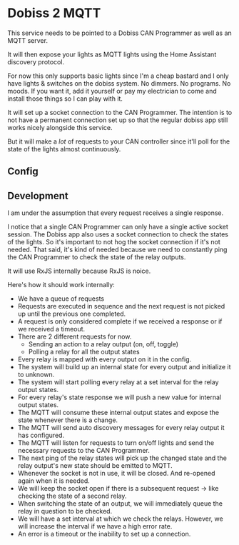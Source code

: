# Dobiss 2 MQTT

This service needs to be pointed to a Dobiss CAN Programmer as well as an MQTT
server.

It will then expose your lights as MQTT lights using the Home Assistant
discovery protocol.

For now this only supports basic lights since I'm a cheap bastard and I only have
lights & switches on the dobiss system. No dimmers. No programs. No moods. If
you want it, add it yourself or pay my electrician to come and install those
things so I can play with it.

It will set up a socket connection to the CAN Programmer. The intention is to
not have a permanent connection set up so that the regular dobiss app still
works nicely alongside this service.

But it will make a *lot* of requests to your CAN controller since it'll poll for
the state of the lights almost continuously.

## Config

## Development

I am under the assumption that every request receives a single response.

I notice that a single CAN Programmer can only have a single
active socket session. The Dobiss app also uses a socket connection to check the
states of the lights. So it's important to not hog the socket connection if it's
not needed. That said, it's kind of needed because we need to constantly ping
the CAN Programmer to check the state of the relay outputs.

It will use RxJS internally because RxJS is noice.

Here's how it should work internally:

- We have a queue of requests
- Requests are executed in sequence and the next request is not picked up until
  the previous one completed.
- A request is only considered complete if we received a response or if we
  received a timeout.
- There are 2 different requests for now.
  - Sending an action to a relay output (on, off, toggle)
  - Polling a relay for all the output states
- Every relay is mapped with every output on it in the config.
- The system will build up an internal state for every output and initialize it
  to unknown.
- The system will start polling every relay at a set interval for the relay
  output states.
- For every relay's state response we will push a new value for internal output
  states.
- The MQTT will consume these internal output states and expose the state
  whenever there is a change.
- The MQTT will send auto discovery messages for every relay output it has configured.
- The MQTT will listen for requests to turn on/off lights and send the necessary
  requests to the CAN Programmer.
- The next ping of the relay states will pick up the changed state and the relay
  output's new state should be emitted to MQTT.
- Whenever the socket is not in use, it will be closed. And re-opened again when
  it is needed.
- We will keep the socket open if there is a subsequent request -> like checking
  the state of a second relay.
- When switching the state of an output, we will immediately queue the relay in
  question to be checked.
- We will have a set interval at which we check the relays. However, we will
  increase the interval if we have a high error rate.
- An error is a timeout or the inability to set up a connection.
